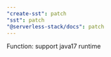 ```yaml
---
"create-sst": patch
"sst": patch
"@serverless-stack/docs": patch
---
```


Function: support java17 runtime
